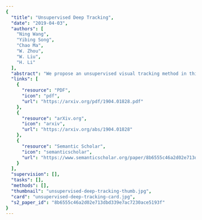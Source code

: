 ```yaml
---
{
  "title": "Unsupervised Deep Tracking",
  "date": "2019-04-03",
  "authors": [
    "Ning Wang",
    "Yibing Song",
    "Chao Ma",
    "W. Zhou",
    "W. Liu",
    "H. Li"
  ],
  "abstract": "We propose an unsupervised visual tracking method in this paper. Different from existing approaches using extensive annotated data for supervised learning, our CNN model is trained on large-scale unlabeled videos in an unsupervised manner. Our motivation is that a robust tracker should be effective in both the forward and backward predictions (i.e., the tracker can forward localize the target object in successive frames and backtrace to its initial position in the first frame). We build our framework on a Siamese correlation filter network, which is trained using unlabeled raw videos. Meanwhile, we propose a multiple-frame validation method and a cost-sensitive loss to facilitate unsupervised learning. Without bells and whistles, the proposed unsupervised tracker achieves the baseline accuracy of fully supervised trackers, which require complete and accurate labels during training. Furthermore, unsupervised framework exhibits a potential in leveraging unlabeled or weakly labeled data to further improve the tracking accuracy.",
  "links": [
    {
      "resource": "PDF",
      "icon": "pdf",
      "url": "https://arxiv.org/pdf/1904.01828.pdf"
    },
    {
      "resource": "arXiv.org",
      "icon": "arxiv",
      "url": "https://arxiv.org/abs/1904.01828"
    },
    {
      "resource": "Semantic Scholar",
      "icon": "semanticscholar",
      "url": "https://www.semanticscholar.org/paper/8b6555c46a2d02e713dbd339e7ac7230ace5193f"
    }
  ],
  "supervision": [],
  "tasks": [],
  "methods": [],
  "thumbnail": "unsupervised-deep-tracking-thumb.jpg",
  "card": "unsupervised-deep-tracking-card.jpg",
  "s2_paper_id": "8b6555c46a2d02e713dbd339e7ac7230ace5193f"
}
---
```


